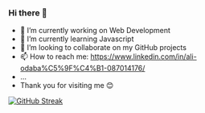 ### Hi there 👋


- 🔭 I’m currently working on Web Development
- 🌱 I’m currently learning Javascript
- 👯 I’m looking to collaborate on my GitHub projects
- 📫 How to reach me: https://www.linkedin.com/in/ali-odaba%C5%9F%C4%B1-087014176/
- ...
- Thank you for visiting me 😊

[![GitHub Streak](https://github-readme-streak-stats.herokuapp.com/?user=odabasi61)](https://git.io/streak-stats)


 
